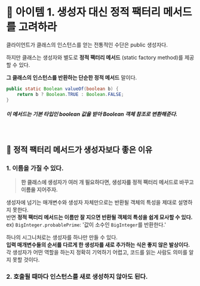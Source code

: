 # 🔗 아이템 1. 생성자 대신 정적 팩터리 메서드를 고려하라

클라이언트가 클래스의 인스턴스를 얻는 전통적인 수단은 public 생성자다.  

하지만 클래스는 생성자와 별도로 **정적 팩터리 메서드** (static factory method)를 제공할 수 있다.  

**그 클래스의 인스턴스를 반환하는 단순한 정적 메서드** 말이다.

```java
public static Boolean valueOf(boolean b) {
	return b ? Boolean.TRUE : Boolean.FALSE;
}
```
##### 이 메서드는 기본 타입인 boolean 값을 받아 Boolean 객체 참조로 변환해준다.


&nbsp;

## 💎 정적 팩터리 메서드가 생성자보다 좋은 이유

### 1. 이름을 가질 수 있다.

> **한 클래스에 생성자가 여러 개 필요하다면, 생성자를 정적 팩터리 메서드로 바꾸고 이름을 지어주자.**

생성자에 넘기는 매개변수와 생성자 자체만으로는 반환될 객체의 특성을 제대로 설명하지 못한다.  
반면 **정적 팩터리 메서드는 이름만 잘 지으면 반환될 객체의 특성을 쉽게 묘사할 수 있다.**  
ex) `BigInteger.probablePrime`: '값이 소수인 `BigInteger`를 반환한다.'  

하나의 시그니처로는 생성자를 하나만 만들 수 있다.  
**입력 매개변수들의 순서를 다르게 한 생성자를 새로 추가하는 식은 좋지 않은 발상이다.**  
각 생성자가 어떤 역할을 하는지 정확히 기억하기 어렵고, 코드를 읽는 사람도 의미를 알지 못할 것이다.

### 2. 호출될 때마다 인스턴스를 새로 생성하지 않아도 된다.
